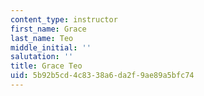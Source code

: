 ```yaml
---
content_type: instructor
first_name: Grace
last_name: Teo
middle_initial: ''
salutation: ''
title: Grace Teo
uid: 5b92b5cd-4c83-38a6-da2f-9ae89a5bfc74
---
```


